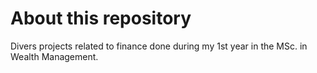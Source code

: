 # About this repository
Divers projects related to finance done during my 1st year in the MSc. in Wealth Management.
